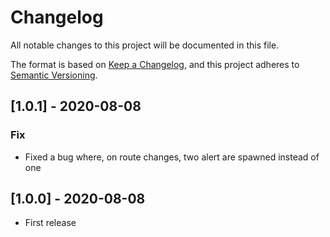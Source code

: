 # Changelog

All notable changes to this project will be documented in this file.

The format is based on [Keep a Changelog](https://keepachangelog.com/en/1.0.0/),
and this project adheres to [Semantic Versioning](https://semver.org/spec/v2.0.0.html).

## [1.0.1] - 2020-08-08

### Fix

- Fixed a bug where, on route changes, two alert are spawned instead of one

## [1.0.0] - 2020-08-08

- First release
